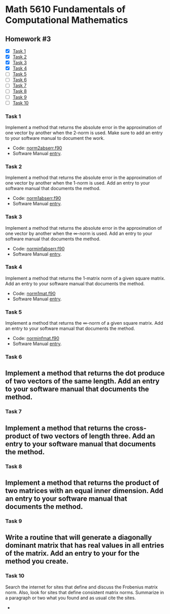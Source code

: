 # Math 5610 Fundamentals of Computational Mathematics

## Homework #3

- [x] [Task 1](#task-1)
- [x] [Task 2](#task-2)
- [x] [Task 3](#task-3)
- [x] [Task 4](#task-4)
- [ ] [Task 5](#task-5)
- [ ] [Task 6](#task-6)
- [ ] [Task 7](#task-7)
- [ ] [Task 8](#task-8)
- [ ] [Task 9](#task-9)
- [ ] [Task 10](#task-10)

### Task 1
Implement a method that returns the absolute error in the approximation of one vector by another when the 2-norm is used. Make sure to add an entry to your software manual to document the work.
- Code: [norm2abserr.f90](norm2abserr.f90)
- Software Manual [entry](Software_Manual/norm2abserr.md).

### Task 2
Implement a method that returns the absolute error in the approximation of one vector by another when the 1-norm is used. Add an entry to your software manual that documents the method.
- Code: [norm1abserr.f90](norm1abserr.f90)
- Software Manual [entry](Software_Manual/norm1abserr.md).

### Task 3
Implement a method that returns the absolute error in the approximation of one vector by another when the ∞-norm is used. Add an entry to your software manual that documents the method.
- Code: [norminfabserr.f90](norminfabserr.f90)
- Software Manual [entry](Software_Manual/norminfabserr.md).

### Task 4
Implement a method that returns the 1-matrix norm of a given square matrix. Add an entry to your software manual that documents the method.
- Code: [norm1mat.f90](norm1mat.f90)
- Software Manual [entry](Software_Manual/norm1mat.md).

### Task 5
Implement a method that returns the ∞-norm of a given square matrix. Add an entry to your software manual that documents the method.
- Code: [norminfmat.f90](norminfmat.f90)
- Software Manual [entry](Software_Manual/norminfmat.md).

### Task 6
Implement a method that returns the dot produce of two vectors of the same length. Add an entry to your software manual that documents the method.
- 

### Task 7
Implement a method that returns the cross-product of two vectors of length three. Add an entry to your software manual that documents the method.
- 

### Task 8
Implement a method that returns the product of two matrices with an equal inner dimension. Add an entry to your software manual that documents the method.
- 

### Task 9
Write a routine that will generate a diagonally dominant matrix that has real values in all entries of the matrix. Add an entry to your for the method you create.
- 

### Task 10
Search the internet for sites that define and discuss the Frobenius matrix norm. Also, look for sites that define consistent matrix norms. Summarize in a paragraph or two what you found and as usual cite the sites.

- 